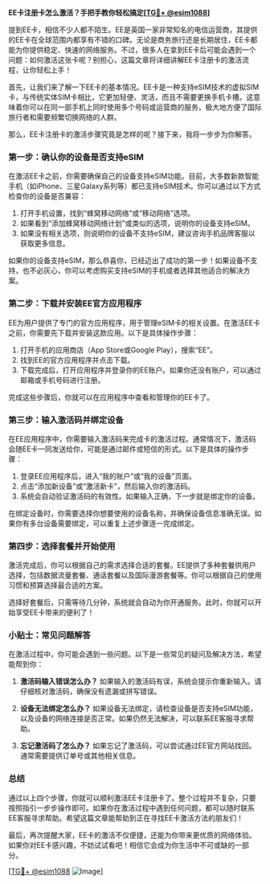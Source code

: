 **EE卡注册卡怎么激活？手把手教你轻松搞定[[TG💪+ @esim1088](https://t.me/s/esim1088)]**

提到EE卡，相信不少人都不陌生。EE是英国一家非常知名的电信运营商，其提供的EE卡在全球范围内都享有不错的口碑。无论是商务旅行还是长期居住，EE卡都能为你提供稳定、快速的网络服务。不过，很多人在拿到EE卡后可能会遇到一个问题：如何激活这张卡呢？别担心，这篇文章将详细讲解EE卡注册卡的激活流程，让你轻松上手！

首先，让我们来了解一下EE卡的基本情况。EE卡是一种支持eSIM技术的虚拟SIM卡，与传统实体SIM卡相比，它更加轻便、灵活，而且不需要更换手机卡槽。这意味着你可以在同一部手机上同时使用多个号码或运营商的服务，极大地方便了国际旅行者和需要频繁切换网络的人群。

那么，EE卡注册卡的激活步骤究竟是怎样的呢？接下来，我将一步步为你解答。

### 第一步：确认你的设备是否支持eSIM

在激活EE卡之前，你需要确保自己的设备支持eSIM功能。目前，大多数新款智能手机（如iPhone、三星Galaxy系列等）都已支持eSIM技术。你可以通过以下方式检查你的设备是否兼容：

1. 打开手机设置，找到“蜂窝移动网络”或“移动网络”选项。
2. 如果看到“添加蜂窝移动网络计划”或类似的选项，说明你的设备支持eSIM。
3. 如果没有相关选项，则说明你的设备不支持eSIM，建议咨询手机品牌客服以获取更多信息。

如果你的设备支持eSIM，那么恭喜你，已经迈出了成功的第一步！如果设备不支持，也不必灰心，你可以考虑购买支持eSIM的手机或者选择其他适合的解决方案。

### 第二步：下载并安装EE官方应用程序

EE为用户提供了专门的官方应用程序，用于管理eSIM卡的相关设置。在激活EE卡之前，你需要先下载并安装这款应用。以下是具体操作步骤：

1. 打开手机的应用商店（App Store或Google Play），搜索“EE”。
2. 找到EE的官方应用程序并点击下载。
3. 下载完成后，打开应用程序并登录你的EE账户。如果你还没有账户，可以通过邮箱或手机号码进行注册。

完成这些步骤后，你就可以在应用程序中查看和管理你的EE卡了。

### 第三步：输入激活码并绑定设备

在EE应用程序中，你需要输入激活码来完成卡的激活过程。通常情况下，激活码会随EE卡一同发送给你，可能是通过邮件或短信的形式。以下是具体的操作步骤：

1. 登录EE应用程序后，进入“我的账户”或“我的设备”页面。
2. 点击“添加新设备”或“激活新卡”，然后输入你的激活码。
3. 系统会自动验证激活码的有效性。如果输入正确，下一步就是绑定你的设备。

在绑定设备时，你需要选择你想要使用的设备名称，并确保设备信息准确无误。如果你有多台设备需要绑定，可以重复上述步骤逐一完成绑定。

### 第四步：选择套餐并开始使用

激活完成后，你可以根据自己的需求选择合适的套餐。EE提供了多种套餐供用户选择，包括数据流量套餐、通话套餐以及国际漫游套餐等。你可以根据自己的使用习惯和预算选择最合适的方案。

选择好套餐后，只需等待几分钟，系统就会自动为你开通服务。此时，你就可以开始享受EE卡带来的便利了！

### 小贴士：常见问题解答

在激活过程中，你可能会遇到一些问题。以下是一些常见的疑问及解决方法，希望能帮到你：

1. **激活码输入错误怎么办？**
   如果输入的激活码有误，系统会提示你重新输入。请仔细核对激活码，确保没有遗漏或拼写错误。

2. **设备无法绑定怎么办？**
   如果设备无法绑定，请检查设备是否支持eSIM功能，以及设备的网络连接是否正常。如果仍然无法解决，可以联系EE客服寻求帮助。

3. **忘记激活码了怎么办？**
   如果忘记了激活码，可以尝试通过EE官方网站找回。通常需要提供订单号或其他相关信息。

### 总结

通过以上四个步骤，你就可以顺利激活EE卡注册卡了。整个过程并不复杂，只要按照指引一步步操作即可。如果你在激活过程中遇到任何问题，都可以随时联系EE客服寻求帮助。希望这篇文章能帮助到正在寻找EE卡激活方法的朋友们！

最后，再次提醒大家，EE卡的激活不仅便捷，还能为你带来更优质的网络体验。如果你对EE卡感兴趣，不妨试试看吧！相信它会成为你生活中不可或缺的一部分。

[[TG💪+ @esim1088](https://t.me/s/esim1088) ![Image](https://i.postimg.cc/4NQfJmqS/Snipaste-2025-05-13-00-14-12.png)]
